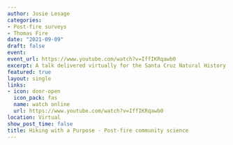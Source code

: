 ```yaml
---
author: Josie Lesage
categories:
- Post-fire surveys
- Thomas Fire
date: "2021-09-09"
draft: false
event: 
event_url: https://www.youtube.com/watch?v=IffIKRqawb0
excerpt: A talk delivered virtually for the Santa Cruz Natural History Museum about how to get on iNaturalist and collect data; and how community scientists have benefitted our data collection efforts at the Santa Barbara Botanic Garden.
featured: true
layout: single
links:
- icon: door-open
  icon_pack: fas
  name: watch online
  url: https://www.youtube.com/watch?v=IffIKRqawb0
location: Virtual
show_post_time: false
title: Hiking with a Purpose - Post-fire community science
---
```



